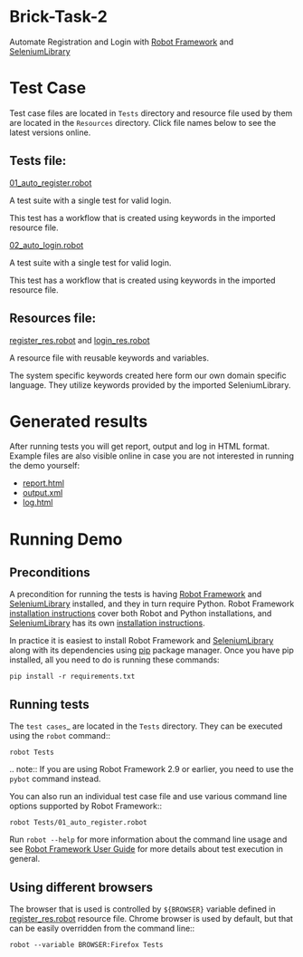 # Brick-Task-2
Automate Registration and Login with [Robot Framework](https://robotframework.org) and [SeleniumLibrary](https://github.com/robotframework/SeleniumLibrary)

Test Case
=========
Test case files are located in ``Tests`` directory and resource file
used by them are located in the ``Resources`` directory.
Click file names below to see the latest versions online.

Tests file:
----------
[01_auto_register.robot](./Tests/01_auto_register.robot)
   
   A test suite with a single test for valid login.

   This test has a workflow that is created using keywords in
   the imported resource file.

[02_auto_login.robot](./Tests/02_auto_login.robot)
   
   A test suite with a single test for valid login.
    
   This test has a workflow that is created using keywords in
   the imported resource file.

Resources file:
--------------
[register_res.robot](./Resources/register_res.robot) and [login_res.robot](./Resources/login_res.robot)
   
   A resource file with reusable keywords and variables.

   The system specific keywords created here form our own
   domain specific language. They utilize keywords provided
   by the imported SeleniumLibrary.
   
Generated results
=================

After running tests you will get report, output and log in HTML format. Example
files are also visible online in case you are not interested in running
the demo yourself:

- [report.html](./report.html)
- [output.xml](./output.xml)
- [log.html](./log.html)

Running Demo
============

Preconditions
-------------

A precondition for running the tests is having [Robot Framework](https://robotframework.org) and
[SeleniumLibrary](https://github.com/robotframework/SeleniumLibrary) installed, and they in turn require
Python. Robot Framework [installation instructions](https://github.com/robotframework/robotframework/blob/master/INSTALL.rst) cover both
Robot and Python installations, and [SeleniumLibrary](https://github.com/robotframework/SeleniumLibrary) has its own
[installation instructions](https://github.com/robotframework/SeleniumLibrary#installation).

In practice it is easiest to install Robot Framework and
[SeleniumLibrary](https://github.com/robotframework/SeleniumLibrary) along with its dependencies using [pip](http://pip-installer.org/) package
manager. Once you have pip installed, all you need to do is running
these commands:

    pip install -r requirements.txt
    
Running tests
-------------

The `test cases`_ are located in the ``Tests`` directory. They can be
executed using the ``robot`` command::

    robot Tests

.. note:: If you are using Robot Framework 2.9 or earlier, you need to
          use the ``pybot`` command instead.

You can also run an individual test case file and use various command line
options supported by Robot Framework::

    robot Tests/01_auto_register.robot

Run ``robot --help`` for more information about the command line usage and see
[Robot Framework User Guide](http://robotframework.org/robotframework/#user-guide) for more details about test execution in general.

Using different browsers
------------------------

The browser that is used is controlled by ``${BROWSER}`` variable defined in
[register_res.robot](./Resources/register_res.robot) resource file. Chrome browser is used by default, but that
can be easily overridden from the command line::

    robot --variable BROWSER:Firefox Tests
